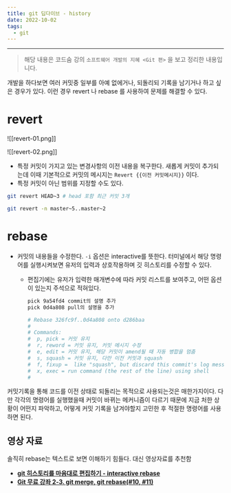 ```yaml
---
title: git 딥다이브 - history
date: 2022-10-02
tags:
  - git
---
```


---


> 해당 내용은  코드숨 강의 `소프트웨어 개발의 지혜 <Git 편>` 을 보고 정리한 내용입니다.

개발을 하다보면 여러 커밋중 일부를 아예 없에거나, 되돌리되 기록을 남기거나 하고 싶은 경우가 있다. 이런 경우 revert 나 rebase 를 사용하여 문제를 해결할 수 있다.

# revert

![[revert-01.png]]

![[revert-02.png]]


-   특정 커밋이 가지고 있는 변경사항의 이전 내용을 복구한다. 새롭게 커밋이 추가되는데 이때 기본적으로 커밋의 메시지는 `Revert {{이전 커밋메시지}}` 이다.
-   특정 커밋이 아닌 범위를 지정할 수도 있다.

```bash
git revert HEAD~3 # head 포함 최근 커밋 3개

git revert -n master~5..master~2
```

# rebase

-   커밋의 내용들을 수정한다. `-i` 옵션은 interactive를 뜻한다. 터미널에서 해당 명령어를 실행시켜보면 유저의 입력과 상호작용하며 깃 히스토리를 수정할 수 있다.
    -   편집기에는 유저가 입력한 매개변수에 따라 커밋 리스트를 보여주고, 어떤 옵션이 있는지 주석으로 적혀있다.
        
        ```bash
        pick 9a54fd4 commit의 설명 추가
        pick 0d4a808 pull의 설명을 추가
        
        # Rebase 326fc9f..0d4a808 onto d286baa
        #
        # Commands:
        #  p, pick = 커밋 유지
        #  r, reword = 커밋 유지, 커밋 메시지 수정
        #  e, edit = 커밋 유지, 해당 커밋이 amend될 때 자동 병합을 멈춤
        #  s, squash = 커밋 유지, 다만 이전 커밋과 squash
        #  f, fixup =  like "squash", but discard this commit's log message
        #  x, exec = run command (the rest of the line) using shell
        #
        ```
        
    

커밋기록을 통해 코드를 이전 상태로 되돌리는 목적으로 사용되는것은 매한가지이다. 다만 각각의 명령어를 실행했을때 커밋이 바뀌는 메커니즘이 다르기 때문에 지금 처한 상황이 어떤지 파악하고, 어떻게 커밋 기록을 남겨야할지 고민한 후 적절한 명령어를 사용하면 된다.

## 영상 자료

솔직히 rebase는 텍스트로 보면 이해하기 힘들다. 대신 영상자료를 추천함

-   **[git 히스토리를 마음대로 편집하기 - interactive rebase](https://www.youtube.com/watch?v=ZMoB1SZ4Ceg&ab_channel=%EC%83%9D%ED%99%9C%EC%BD%94%EB%94%A9)**
-   **[Git 무료 강좌 2-3. git merge, git rebase(#10, #11)](https://www.youtube.com/watch?v=Kh-m5mLedfs&ab_channel=ZeroChoTV)**